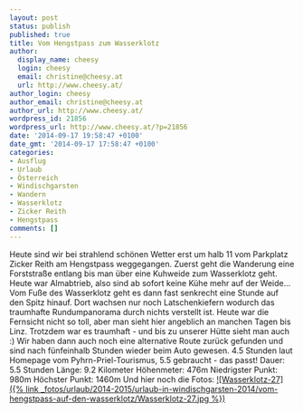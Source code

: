 ```yaml
---
layout: post
status: publish
published: true
title: Vom Hengstpass zum Wasserklotz
author:
  display_name: cheesy
  login: cheesy
  email: christine@cheesy.at
  url: http://www.cheesy.at/
author_login: cheesy
author_email: christine@cheesy.at
author_url: http://www.cheesy.at/
wordpress_id: 21856
wordpress_url: http://www.cheesy.at/?p=21856
date: '2014-09-17 19:58:47 +0100'
date_gmt: '2014-09-17 17:58:47 +0100'
categories:
- Ausflug
- Urlaub
- Österreich
- Windischgarsten
- Wandern
- Wasserklotz
- Zicker Reith
- Hengstpass
comments: []
---
```

Heute sind wir bei strahlend schönen Wetter erst um halb 11 vom Parkplatz Zicker Reith am Hengstpass weggegangen. Zuerst geht die Wanderung eine Forststraße entlang bis man über eine Kuhweide zum Wasserklotz geht. Heute war Almabtrieb, also sind ab sofort keine Kühe mehr auf der Weide... Vom Fuße des Wasserklotz geht es dann fast senkrecht eine Stunde auf den Spitz hinauf. Dort wachsen nur noch Latschenkiefern wodurch das traumhafte Rundumpanorama durch nichts verstellt ist. Heute war die Fernsicht nicht so toll, aber man sieht hier angeblich an manchen Tagen bis Linz. Trotzdem war es traumhaft - und bis zu unserer Hütte sieht man auch :)
Wir haben dann auch noch eine alternative Route zurück gefunden und sind nach fünfeinhalb Stunden wieder beim Auto gewesen. 4.5 Stunden laut Homepage vom Pyhrn-Priel-Tourismus, 5.5 gebraucht - das passt!
Dauer: 5.5 Stunden
Länge: 9.2 Kilometer
Höhenmeter: 476m
Niedrigster Punkt: 980m
Höchster Punkt: 1460m
Und hier noch die Fotos:
[![Wasserklotz-27]({% link _fotos/urlaub/2014-2015/urlaub-in-windischgarsten-2014/vom-hengstpass-auf-den-wasserklotz/Wasserklotz-27.jpg %})](http://www.cheesy.at/fotos/urlaub/urlaub-in-windischgarsten-2014/vom-hengstpass-auf-den-wasserklotz/ "Vom Hengstpass auf den Wasserklotz")
